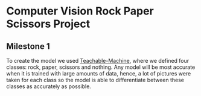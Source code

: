 # Computer Vision Rock Paper Scissors Project

## Milestone 1

To create the model we used [Teachable-Machine](https://teachablemachine.withgoogle.com), where we defined four classes: rock, paper, scissors and nothing. Any model will be most accurate when it is trained with large amounts of data, hence, a lot of pictures were taken for each class so the model is able to differentiate between these classes as accurately as possible.
